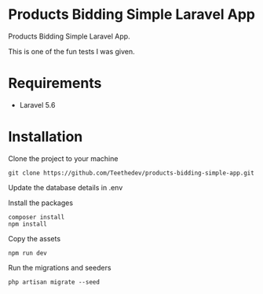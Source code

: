 Products Bidding Simple Laravel App
=======================

Products Bidding Simple Laravel App.

This is one of the fun tests I was given.


Requirements
============

* Laravel 5.6

Installation
============
Clone the project to your machine

    git clone https://github.com/Teethedev/products-bidding-simple-app.git

Update the database details in .env

Install the packages

    composer install
    npm install

Copy the assets

    npm run dev

Run the migrations and seeders

    php artisan migrate --seed

